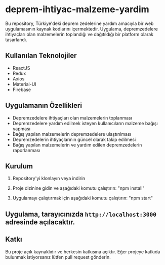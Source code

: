 # deprem-ihtiyac-malzeme-yardim

Bu repository, Türkiye'deki deprem zedelerine yardım amacıyla bir web uygulamasının kaynak kodlarını içermektedir. Uygulama, depremzedelere ihtiyaçları olan malzemelerin toplandığı ve dağıtıldığı bir platform olarak tasarlandı.

## Kullanılan Teknolojiler
- ReactJS
- Redux
- Axios
- Material-UI
- Firebase

## Uygulamanın Özellikleri
- Depremzedelere ihtiyaçları olan malzemelerin toplanması
- Depremzedelere yardım edilmek isteyen kullanıcıların malzeme bağışı yapması
- Bağış yapılan malzemelerin depremzedelere ulaştırılması
- Depremzedelerin ihtiyaçlarının güncel olarak takip edilmesi
- Bağış yapılan malzemelerin ve yardım edilen depremzedelerin raporlanması

## Kurulum
1. Repository'yi klonlayın veya indirin
2. Proje dizinine gidin ve aşağıdaki komutu çalıştırın:
"npm install"


4. Uygulamayı çalıştırmak için aşağıdaki komutu çalıştırın:
"npm start"


## Uygulama, tarayıcınızda `http://localhost:3000` adresinde açılacaktır.
## Katkı
Bu proje açık kaynaklıdır ve herkesin katkısına açıktır. Eğer projeye katkıda bulunmak istiyorsanız lütfen pull request gönderin.
